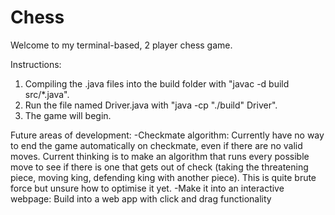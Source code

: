 # Chess

Welcome to my terminal-based, 2 player chess game.

Instructions:

1. Compiling the .java files into the build folder with "javac -d build src/*.java".
2. Run the file named Driver.java with "java -cp "./build" Driver".
3. The game will begin.

Future areas of development:
-Checkmate algorithm: Currently have no way to end the game automatically on checkmate,
even if there are no valid moves. Current thinking is to make an algorithm that runs
every possible move to see if there is one that gets out of check (taking the
threatening piece, moving king, defending king with another piece). This is quite
brute force but unsure how to optimise it yet.
-Make it into an interactive webpage: Build into a web app with click and drag
functionality
